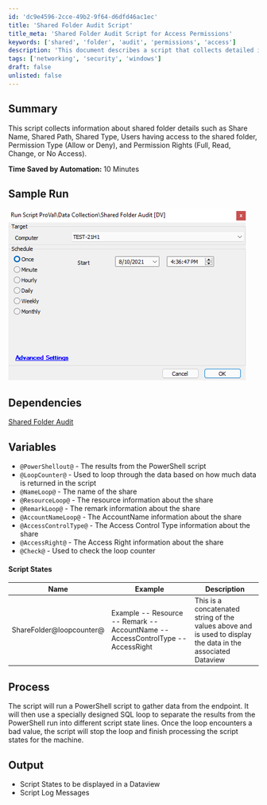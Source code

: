 ```yaml
---
id: 'dc9e4596-2cce-49b2-9f64-d6dfd46ac1ec'
title: 'Shared Folder Audit Script'
title_meta: 'Shared Folder Audit Script for Access Permissions'
keywords: ['shared', 'folder', 'audit', 'permissions', 'access']
description: 'This document describes a script that collects detailed information about shared folder access, including share names, paths, types, user permissions, and access rights. The automation of this process saves approximately 10 minutes of manual work.'
tags: ['networking', 'security', 'windows']
draft: false
unlisted: false
---
```


## Summary

This script collects information about shared folder details such as Share Name, Shared Path, Shared Type, Users having access to the shared folder, Permission Type (Allow or Deny), and Permission Rights (Full, Read, Change, or No Access).

**Time Saved by Automation:** 10 Minutes

## Sample Run

![Sample Run](../../../static/img/Shared-Folder-Audit/image_1.png)

## Dependencies

[Shared Folder Audit](https://proval.itglue.com/DOC-5078775-7978131)

## Variables

- `@PowerShellout@` - The results from the PowerShell script
- `@LoopCounter@` - Used to loop through the data based on how much data is returned in the script
- `@NameLoop@` - The name of the share
- `@ResourceLoop@` - The resource information about the share
- `@RemarkLoop@` - The remark information about the share
- `@AccountNameLoop@` - The AccountName information about the share
- `@AccessControlType@` - The Access Control Type information about the share
- `@AccessRight@` - The Access Right information about the share
- `@Check@` - Used to check the loop counter

#### Script States

| Name                      | Example                                           | Description                                                                                     |
|---------------------------|---------------------------------------------------|-------------------------------------------------------------------------------------------------|
| ShareFolder@loopcounter@ | Example -- Resource -- Remark -- AccountName -- AccessControlType -- AccessRight | This is a concatenated string of the values above and is used to display the data in the associated Dataview |

## Process

The script will run a PowerShell script to gather data from the endpoint. It will then use a specially designed SQL loop to separate the results from the PowerShell run into different script state lines. Once the loop encounters a bad value, the script will stop the loop and finish processing the script states for the machine.

## Output

- Script States to be displayed in a Dataview
- Script Log Messages
